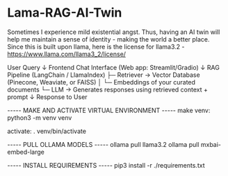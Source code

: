 # Lama-RAG-AI-Twin
Sometimes I experience mild existential angst. Thus, having an AI twin will help me maintain a sense of identity - making the world a better place. Since this is built upon llama, here is the license for llama3.2 - https://www.llama.com/llama3_2/license/


User Query
   ↓
Frontend Chat Interface (Web app: Streamlit/Gradio)
   ↓
RAG Pipeline (LangChain / LlamaIndex)
   ├─ Retriever → Vector Database (Pinecone, Weaviate, or FAISS)
   │     └─ Embeddings of your curated documents
   └─ LLM → Generates responses using retrieved context + prompt
   ↓
Response to User


----- MAKE AND ACTIVATE VIRTUAL ENVIRONMENT -----
make venv:
python3 -m venv venv

activate:
. venv/bin/activate

----- PULL OLLAMA MODELS -----
ollama pull llama3.2
ollama pull mxbai-embed-large

----- INSTALL REQUIREMENTS -----
pip3 install -r ./requirements.txt